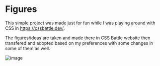 # Figures
 
 This simple project was made just for fun while I was playing around with CSS in https://cssbattle.dev/.
 
 
 The figures/ideas are taken and made there in CSS Battle website then transfered and adopted based on my preferences with some changes in some of them as well.
 
 
![image](https://user-images.githubusercontent.com/98952109/155352852-b384da45-e748-4292-b6e4-205b697c472d.png)
